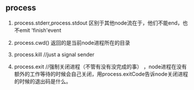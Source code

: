 ## process

1. process.stderr,process.stdout 区别于其他node流在于，他们不能end，也不emit 'finish'event

2. process.cwd() 返回的是当前node进程所在的目录

3. process.kill //just a signal sender

4. process.exit //强制关闭进程（不管有没有没完成的事） ，node进程在没有额外的工作等待的时候会自己关闭，用process.exitCode告诉node关闭进程的时候的退出码是什么。


